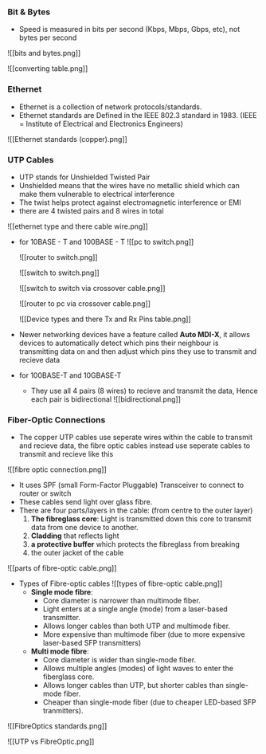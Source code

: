 ### **Bit & Bytes**
- Speed is measured in bits per second (Kbps, Mbps, Gbps, etc), not bytes per second

![[bits and bytes.png]]

![[converting table.png]]


### **Ethernet**
- Ethernet is a collection of network protocols/standards.
- Ethernet standards are Defined in the IEEE 802.3 standard in 1983.
	(IEEE = Institute of Electrical and Electronics Engineers)

![[Ethernet standards (copper).png]]


### **UTP Cables**
- UTP stands for Unshielded Twisted Pair
- Unshielded means that the wires have no metallic shield which can make them vulnerable to electrical interference
- The twist helps protect against electromagnetic interference or EMI
- there are 4 twisted pairs and 8 wires in total

![[ethernet type and there cable wire.png]]

- for 10BASE - T and 100BASE - T
	![[pc to switch.png]]
	
	![[router to switch.png]]
	
	![[switch to switch.png]]
	
	![[switch to switch via crossover cable.png]]
	
	![[router to pc via crossover cable.png]]
	
	![[Device types and there Tx and Rx Pins table.png]]

- Newer networking devices have a feature called **Auto MDI-X**, it allows devices to automatically detect which pins their neighbour is transmitting data on and then adjust which pins they use to transmit and recieve data 

- for 100BASE-T and 10GBASE-T
	- They use all 4 pairs (8 wires) to recieve and transmit the data, Hence each pair is bidirectional
	![[bidirectional.png]]



### **Fiber-Optic Connections**
-  The copper UTP cables use seperate wires within the cable to transmit and recieve data, the fibre optic cables instead use seperate cables to transmit and recieve like this

![[fibre optic connection.png]]

- It uses SPF (small Form-Factor Pluggable) Transceiver to connect to router or switch
- These cables send light over glass fibre.
- There are four parts/layers in the cable: (from centre to the outer layer)
	1) **The fibreglass core**: Light is transmitted down this core to transmit data from one device to another.
	2) **Cladding** that reflects light
	3) **a protective buffer** which protects the fibreglass from breaking
	4) the outer jacket of the cable

![[parts of fibre-optic cable.png]]

- Types of Fibre-optic cables
	![[types of fibre-optic cable.png]]
	- **Single mode fibre**: 
		- Core diameter is narrower than multimode fiber. 
		- Light enters at a single angle (mode) from a laser-based transmitter. 
		- Allows longer cables than both UTP and multimode fiber. 
		- More expensive than multimode fiber (due to more expensive laser-based SFP transmitters)
	- **Multi mode fibre**:
		- Core diameter is wider than single-mode fiber. 
		- Allows multiple angles (modes) of light waves to enter the fiberglass core. 
		- Allows longer cables than UTP, but shorter cables than single-mode fiber. 
		- Cheaper than single-mode fiber (due to cheaper LED-based SFP tranmitters).

![[FibreOptics standards.png]]

![[UTP vs FibreOptic.png]]
